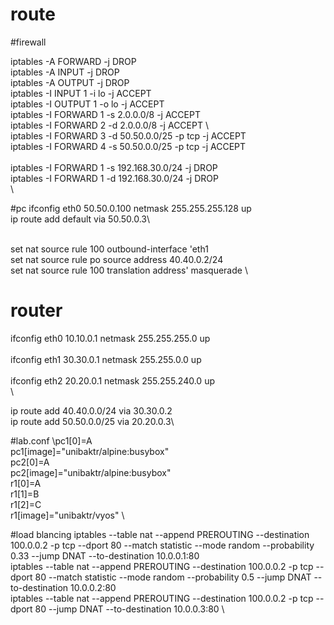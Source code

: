 # route

#firewall

iptables -A FORWARD -j DROP\
iptables -A INPUT -j DROP\
iptables -A OUTPUT -j DROP\
iptables -I INPUT 1 -i lo -j ACCEPT\
iptables -I OUTPUT 1 -o lo -j ACCEPT\
iptables -I FORWARD 1 -s 2.0.0.0/8 -j ACCEPT \
iptables -I FORWARD 2 -d 2.0.0.0/8 -j ACCEPT \	
iptables -I FORWARD 3 -d 50.50.0.0/25 -p tcp -j ACCEPT \
iptables -I FORWARD 4 -s 50.50.0.0/25 -p tcp -j ACCEPT \
\
iptables -I FORWARD 1 -s 192.168.30.0/24 -j DROP\
iptables -I FORWARD 1 -d 192.168.30.0/24 -j DROP
\
\

#pc
ifconfig eth0 50.50.0.100 netmask 255.255.255.128 up\
ip route add default via 50.50.0.3\

\
set nat source rule 100 outbound-interface 'eth1
\
set nat source rule po source address 40.40.0.2/24
\
set nat source rule 100 translation address' masquerade
\

# router
ifconfig eth0 10.10.0.1 netmask 255.255.255.0 up\
\
ifconfig eth1 30.30.0.1 netmask 255.255.0.0 up\
\
ifconfig eth2 20.20.0.1 netmask 255.255.240.0 up\
\

ip route add 40.40.0.0/24 via 30.30.0.2\
ip route add 50.50.0.0/25 via 20.20.0.3\

#lab.conf
\pc1[0]=A
\
pc1[image]="unibaktr/alpine:busybox"
\
pc2[0]=A
\
pc2[image]="unibaktr/alpine:busybox"
\
r1[0]=A
\
r1[1]=B
\
r1[2]=C
\
r1[image]="unibaktr/vyos"
\

#load blancing
iptables --table nat --append PREROUTING --destination 100.0.0.2 -p tcp --dport 80 --match statistic --mode random --probability 0.33 --jump DNAT --to-destination 10.0.0.1:80
\
iptables --table nat --append PREROUTING --destination 100.0.0.2 -p tcp --dport 80 --match statistic --mode random --probability 0.5 --jump DNAT --to-destination 10.0.0.2:80
\
iptables --table nat --append PREROUTING --destination 100.0.0.2 -p tcp --dport 80 --jump DNAT --to-destination 10.0.0.3:80
\
